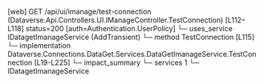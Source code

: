 [web] GET /api/ui/imanage/test-connection  (Dataverse.Api.Controllers.UI.IManageController.TestConnection)  [L112–L118] status=200 [auth=Authentication.UserPolicy]
  └─ uses_service IDatagetImanageService (AddTransient)
    └─ method TestConnection [L115]
      └─ implementation Dataverse.Connections.DataGet.Services.DataGetImanageService.TestConnection [L19-L225]
  └─ impact_summary
    └─ services 1
      └─ IDatagetImanageService

